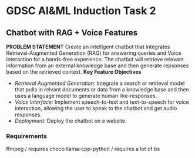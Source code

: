 # GDSC AI&ML Induction Task 2
## Chatbot with RAG + Voice Features
**PROBLEM STATEMENT**
Create an intelligent chatbot that integrates Retrieval-Augmented Generation (RAG) for answering queries and Voice Interaction for a hands-free experience. The chatbot will retrieve relevant information from an external knowledge base and then generate repsonses based on the retrieved context.
**Key Feature Objectives**
- *Retrieval Augmented Generation:* Integrate a search or retrieval model that pulls in relvant documents or data from a knowledge base and then uses a language model to generate human like-responses.
- *Voice Interface:* Implement speech-to-text and text-to-speech for voice interaction, allowing the user to speak to the chatbot and get audio responses.
- *Deployment:* Deploy the chatbot on a website.

### Requirements
ffmpeg / requires choco
llama-cpp-python / requires a lot of bs